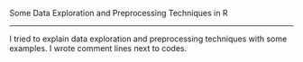 Some Data Exploration and Preprocessing Techniques in R
<hr>

I tried to explain data exploration and preprocessing techniques with some examples. I wrote comment lines next to codes.
